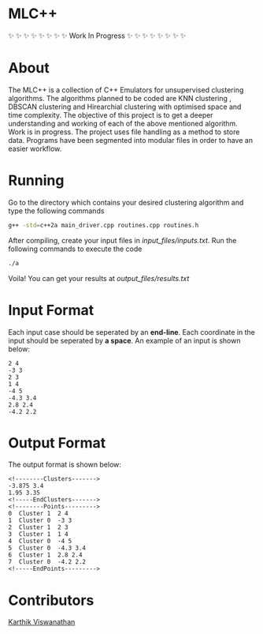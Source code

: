 # MLC++
:sparkles: :sparkles: :sparkles: :sparkles: :sparkles: :sparkles: :sparkles: :sparkles: Work In Progress :sparkles: :sparkles: :sparkles: :sparkles: :sparkles: :sparkles: :sparkles: :sparkles:

# About
The MLC++ is a collection of C++ Emulators for unsupervised clustering algorithms. The algorithms planned to be coded are KNN clustering , DBSCAN clustering and Hirearchial clustering with optimised space and time complexity. The objective of this project is to get a deeper understanding and working of each of the above mentioned algorithm. Work is in progress. The project uses file handling as a method to store data. Programs have been segmented into modular files in order to have an easier workflow.

# Running
Go to the directory which contains your desired clustering algorithm and type the following commands
```bash
g++ -std=c++2a main_driver.cpp routines.cpp routines.h
```
After compiling, create your input files in <i>input_files/inputs.txt</i>. Run the following commands to execute the code
```bash
./a
```
Voila! You can get your results at <i>output_files/results.txt</i>

# Input Format
Each input case should be seperated by an <b>end-line</b>. Each coordinate in the input should be seperated by <b>a space</b>.
An example of an input is shown below:

```Input
2 4
-3 3
2 3
1 4
-4 5
-4.3 3.4
2.8 2.4
-4.2 2.2
```

# Output Format
The output format is shown below:

 ```Output
 <!--------Clusters------->
-3.875 3.4 
1.95 3.35 
<!-----EndClusters------->
<!--------Points--------->
0  Cluster 1  2 4 
1  Cluster 0  -3 3 
2  Cluster 1  2 3 
3  Cluster 1  1 4 
4  Cluster 0  -4 5 
5  Cluster 0  -4.3 3.4 
6  Cluster 1  2.8 2.4 
7  Cluster 0  -4.2 2.2 
<!-----EndPoints--------->
```

# Contributors

<a href="https://github.com/nickinack/">Karthik Viswanathan</a>


